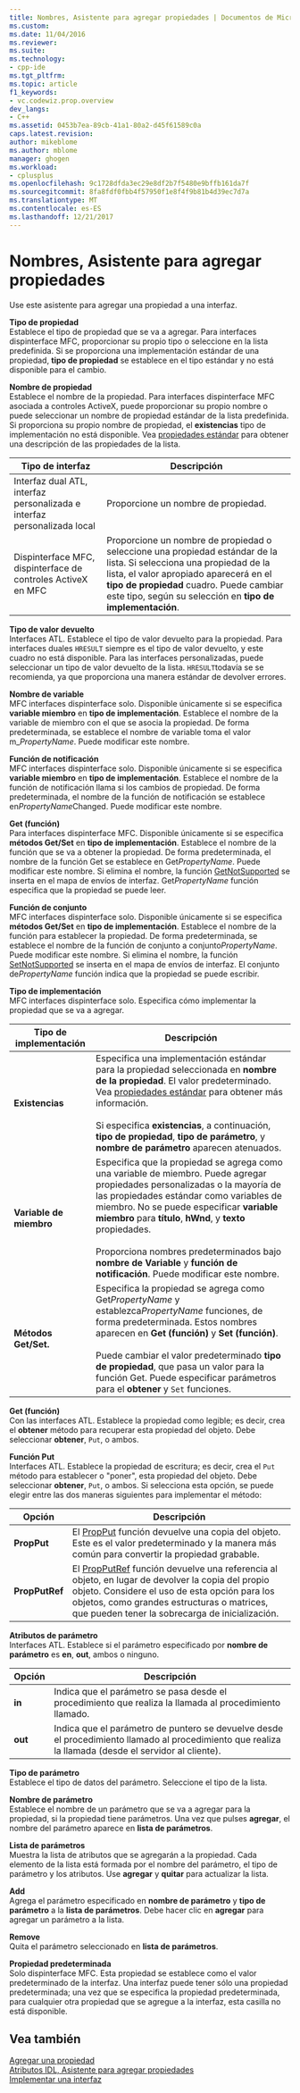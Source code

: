```yaml
---
title: Nombres, Asistente para agregar propiedades | Documentos de Microsoft
ms.custom: 
ms.date: 11/04/2016
ms.reviewer: 
ms.suite: 
ms.technology:
- cpp-ide
ms.tgt_pltfrm: 
ms.topic: article
f1_keywords:
- vc.codewiz.prop.overview
dev_langs:
- C++
ms.assetid: 0453b7ea-89cb-41a1-80a2-d45f61589c0a
caps.latest.revision: 
author: mikeblome
ms.author: mblome
manager: ghogen
ms.workload:
- cplusplus
ms.openlocfilehash: 9c1728dfda3ec29e8df2b7f5480e9bffb161da7f
ms.sourcegitcommit: 8fa8fdf0fbb4f57950f1e8f4f9b81b4d39ec7d7a
ms.translationtype: MT
ms.contentlocale: es-ES
ms.lasthandoff: 12/21/2017
---
```

# <a name="names-add-property-wizard"></a>Nombres, Asistente para agregar propiedades
Use este asistente para agregar una propiedad a una interfaz.  
  
 **Tipo de propiedad**  
 Establece el tipo de propiedad que se va a agregar. Para interfaces dispinterface MFC, proporcionar su propio tipo o seleccione en la lista predefinida. Si se proporciona una implementación estándar de una propiedad, **tipo de propiedad** se establece en el tipo estándar y no está disponible para el cambio.  
  
 **Nombre de propiedad**  
 Establece el nombre de la propiedad. Para interfaces dispinterface MFC asociada a controles ActiveX, puede proporcionar su propio nombre o puede seleccionar un nombre de propiedad estándar de la lista predefinida. Si proporciona su propio nombre de propiedad, el **existencias** tipo de implementación no está disponible. Vea [propiedades estándar](../ide/stock-properties.md) para obtener una descripción de las propiedades de la lista.  
  
|Tipo de interfaz|Descripción|  
|--------------------|-----------------|  
|Interfaz dual ATL, interfaz personalizada e interfaz personalizada local|Proporcione un nombre de propiedad.|  
|Dispinterface MFC, dispinterface de controles ActiveX en MFC|Proporcione un nombre de propiedad o seleccione una propiedad estándar de la lista. Si selecciona una propiedad de la lista, el valor apropiado aparecerá en el **tipo de propiedad** cuadro. Puede cambiar este tipo, según su selección en **tipo de implementación**.|  
  
 **Tipo de valor devuelto**  
 Interfaces ATL. Establece el tipo de valor devuelto para la propiedad. Para interfaces duales `HRESULT` siempre es el tipo de valor devuelto, y este cuadro no está disponible. Para las interfaces personalizadas, puede seleccionar un tipo de valor devuelto de la lista. `HRESULT`todavía se se recomienda, ya que proporciona una manera estándar de devolver errores.  
  
 **Nombre de variable**  
 MFC interfaces dispinterface solo. Disponible únicamente si se especifica **variable miembro** en **tipo de implementación**. Establece el nombre de la variable de miembro con el que se asocia la propiedad. De forma predeterminada, se establece el nombre de variable toma el valor m_*PropertyName*. Puede modificar este nombre.  
  
 **Función de notificación**  
 MFC interfaces dispinterface solo. Disponible únicamente si se especifica **variable miembro** en **tipo de implementación**. Establece el nombre de la función de notificación llama si los cambios de propiedad. De forma predeterminada, el nombre de la función de notificación se establece en*PropertyName*Changed. Puede modificar este nombre.  
  
 **Get (función)**  
 Para interfaces dispinterface MFC. Disponible únicamente si se especifica **métodos Get/Set** en **tipo de implementación**. Establece el nombre de la función que se va a obtener la propiedad. De forma predeterminada, el nombre de la función Get se establece en Get*PropertyName*. Puede modificar este nombre. Si elimina el nombre, la función [GetNotSupported](../mfc/reference/colecontrol-class.md#getnotsupported) se inserta en el mapa de envíos de interfaz. Get*PropertyName* función especifica que la propiedad se puede leer.  
  
 **Función de conjunto**  
 MFC interfaces dispinterface solo. Disponible únicamente si se especifica **métodos Get/Set** en **tipo de implementación**. Establece el nombre de la función para establecer la propiedad. De forma predeterminada, se establece el nombre de la función de conjunto a conjunto*PropertyName*. Puede modificar este nombre. Si elimina el nombre, la función [SetNotSupported](../mfc/reference/colecontrol-class.md#setnotsupported) se inserta en el mapa de envíos de interfaz. El conjunto de*PropertyName* función indica que la propiedad se puede escribir.  
  
 **Tipo de implementación**  
 MFC interfaces dispinterface solo. Especifica cómo implementar la propiedad que se va a agregar.  
  
|Tipo de implementación|Descripción|  
|-------------------------|-----------------|  
|**Existencias**|Especifica una implementación estándar para la propiedad seleccionada en **nombre de la propiedad**. El valor predeterminado. Vea [propiedades estándar](../ide/stock-properties.md) para obtener más información.<br /><br /> Si especifica **existencias**, a continuación, **tipo de propiedad**, **tipo de parámetro**, y **nombre de parámetro** aparecen atenuados.|  
|**Variable de miembro**|Especifica que la propiedad se agrega como una variable de miembro. Puede agregar propiedades personalizadas o la mayoría de las propiedades estándar como variables de miembro. No se puede especificar **variable miembro** para **título**, **hWnd**, y **texto** propiedades.<br /><br /> Proporciona nombres predeterminados bajo **nombre de Variable** y **función de notificación**. Puede modificar este nombre.|  
|**Métodos Get/Set.**|Especifica la propiedad se agrega como Get*PropertyName* y establezca*PropertyName* funciones, de forma predeterminada. Estos nombres aparecen en **Get (función)** y **Set (función)**.<br /><br /> Puede cambiar el valor predeterminado **tipo de propiedad**, que pasa un valor para la función Get. Puede especificar parámetros para el **obtener** y `Set` funciones.|  
  
 **Get (función)**  
 Con las interfaces ATL. Establece la propiedad como legible; es decir, crea el **obtener** método para recuperar esta propiedad del objeto. Debe seleccionar **obtener**, `Put`, o ambos.  
  
 **Función Put**  
 Interfaces ATL. Establece la propiedad de escritura; es decir, crea el `Put` método para establecer o "poner", esta propiedad del objeto. Debe seleccionar **obtener**, `Put`, o ambos. Si selecciona esta opción, se puede elegir entre las dos maneras siguientes para implementar el método:  
  
|Opción|Descripción|  
|------------|-----------------|  
|**PropPut**|El [PropPut](../windows/propput.md) función devuelve una copia del objeto. Este es el valor predeterminado y la manera más común para convertir la propiedad grabable.|  
|**PropPutRef**|El [PropPutRef](../windows/propputref.md) función devuelve una referencia al objeto, en lugar de devolver la copia del propio objeto. Considere el uso de esta opción para los objetos, como grandes estructuras o matrices, que pueden tener la sobrecarga de inicialización.|  
  
 **Atributos de parámetro**  
 Interfaces ATL. Establece si el parámetro especificado por **nombre de parámetro** es **en**, **out**, ambos o ninguno.  
  
|Opción|Descripción|  
|------------|-----------------|  
|**in**|Indica que el parámetro se pasa desde el procedimiento que realiza la llamada al procedimiento llamado.|  
|**out**|Indica que el parámetro de puntero se devuelve desde el procedimiento llamado al procedimiento que realiza la llamada (desde el servidor al cliente).|  
  
 **Tipo de parámetro**  
 Establece el tipo de datos del parámetro. Seleccione el tipo de la lista.  
  
 **Nombre de parámetro**  
 Establece el nombre de un parámetro que se va a agregar para la propiedad, si la propiedad tiene parámetros. Una vez que pulses **agregar**, el nombre del parámetro aparece en **lista de parámetros**.  
  
 **Lista de parámetros**  
 Muestra la lista de atributos que se agregarán a la propiedad. Cada elemento de la lista está formada por el nombre del parámetro, el tipo de parámetro y los atributos. Use **agregar** y **quitar** para actualizar la lista.  
  
 **Add**  
 Agrega el parámetro especificado en **nombre de parámetro** y **tipo de parámetro** a la **lista de parámetros**. Debe hacer clic en **agregar** para agregar un parámetro a la lista.  
  
 **Remove**  
 Quita el parámetro seleccionado en **lista de parámetros**.  
  
 **Propiedad predeterminada**  
 Solo dispinterface MFC. Esta propiedad se establece como el valor predeterminado de la interfaz. Una interfaz puede tener sólo una propiedad predeterminada; una vez que se especifica la propiedad predeterminada, para cualquier otra propiedad que se agregue a la interfaz, esta casilla no está disponible.  
  
## <a name="see-also"></a>Vea también  
 [Agregar una propiedad](../ide/adding-a-property-visual-cpp.md)   
 [Atributos IDL, Asistente para agregar propiedades](../ide/idl-attributes-add-property-wizard.md)   
 [Implementar una interfaz](../ide/implementing-an-interface-visual-cpp.md)